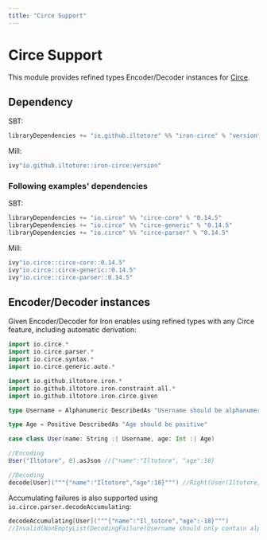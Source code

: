 ```yaml
---
title: "Circe Support"
---
```


# Circe Support

This module provides refined types Encoder/Decoder instances for [Circe](https://circe.github.io/circe/).

## Dependency

SBT:

```scala sc:nocompile
libraryDependencies += "io.github.iltotore" %% "iron-circe" % "version"
```

Mill:

```scala sc:nocompile
ivy"io.github.iltotore::iron-circe:version"
```

### Following examples' dependencies

SBT:

```scala sc:nocompile
libraryDependencies += "io.circe" %% "circe-core" % "0.14.5"
libraryDependencies += "io.circe" %% "circe-generic" % "0.14.5"
libraryDependencies += "io.circe" %% "circe-parser" % "0.14.5"
```

Mill:

```scala sc:nocompile
ivy"io.circe::circe-core::0.14.5"
ivy"io.circe::circe-generic::0.14.5"
ivy"io.circe::circe-parser::0.14.5"
```

## Encoder/Decoder instances

Given Encoder/Decoder for Iron enables using refined types with any Circe feature, including automatic derivation:

```scala sc:nocompile
import io.circe.*
import io.circe.parser.*
import io.circe.syntax.*
import io.circe.generic.auto.*

import io.github.iltotore.iron.*
import io.github.iltotore.iron.constraint.all.*
import io.github.iltotore.iron.circe.given

type Username = Alphanumeric DescribedAs "Username should be alphanumeric"

type Age = Positive DescribedAs "Age should be positive"

case class User(name: String :| Username, age: Int :| Age)

//Encoding
User("Iltotore", 8).asJson //{"name":"Iltotore", "age":18}

//Decoding
decode[User]("""{"name":"Iltotore","age":18}""") //Right(User(Iltotore, 18))
```

Accumulating failures is also supported using `io.circe.parser.decodeAccumulating`:

```scala sc:nocompile
decodeAccumulating[User]("""{"name":"Il_totore","age":-18}""")
//Invalid(NonEmptyList(DecodingFailure(Username should only contain alphanumeric characters., List(DownField(name))), DecodingFailure(Age should be positive, List(DownField(age)))))
```
